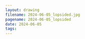 ```yaml
---
layout: drawing
filename: 2024-06-05_lopsided.jpg
pagename: 2024-06-05_lopsided
date: 2024-06-05
tags:
---
```

